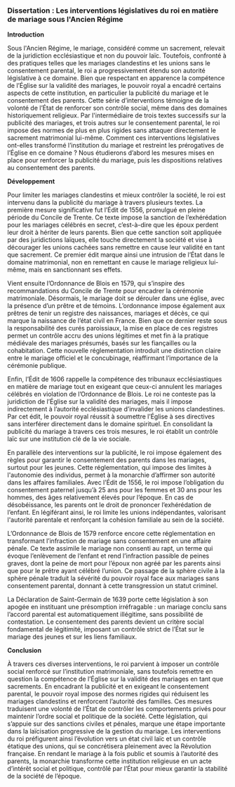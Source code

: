 ### Dissertation : Les interventions législatives du roi en matière de mariage sous l'Ancien Régime

**Introduction**

Sous l'Ancien Régime, le mariage, considéré comme un sacrement, relevait de la juridiction ecclésiastique et non du pouvoir laïc. Toutefois, confronté à des pratiques telles que les mariages clandestins et les unions sans le consentement parental, le roi a progressivement étendu son autorité législative à ce domaine. Bien que respectant en apparence la compétence de l’Église sur la validité des mariages, le pouvoir royal a encadré certains aspects de cette institution, en particulier la publicité du mariage et le consentement des parents. Cette série d’interventions témoigne de la volonté de l’État de renforcer son contrôle social, même dans des domaines historiquement religieux. Par l'intermédiaire de trois textes successifs sur la publicité des mariages, et trois autres sur le consentement parental, le roi impose des normes de plus en plus rigides sans attaquer directement le sacrement matrimonial lui-même. Comment ces interventions législatives ont-elles transformé l’institution du mariage et restreint les prérogatives de l’Église en ce domaine ? Nous étudierons d’abord les mesures mises en place pour renforcer la publicité du mariage, puis les dispositions relatives au consentement des parents.

**Développement**

Pour limiter les mariages clandestins et mieux contrôler la société, le roi est intervenu dans la publicité du mariage à travers plusieurs textes. La première mesure significative fut l’Édit de 1556, promulgué en pleine période du Concile de Trente. Ce texte impose la sanction de l’exhérédation pour les mariages célébrés en secret, c’est-à-dire que les époux perdent leur droit à hériter de leurs parents. Bien que cette sanction soit appliquée par des juridictions laïques, elle touche directement la société et vise à décourager les unions cachées sans remettre en cause leur validité en tant que sacrement. Ce premier édit marque ainsi une intrusion de l’État dans le domaine matrimonial, non en remettant en cause le mariage religieux lui-même, mais en sanctionnant ses effets.

Vient ensuite l’Ordonnance de Blois en 1579, qui s’inspire des recommandations du Concile de Trente pour encadrer la cérémonie matrimoniale. Désormais, le mariage doit se dérouler dans une église, avec la présence d’un prêtre et de témoins. L’ordonnance impose également aux prêtres de tenir un registre des naissances, mariages et décès, ce qui marque la naissance de l’état civil en France. Bien que ce dernier reste sous la responsabilité des curés paroissiaux, la mise en place de ces registres permet un contrôle accru des unions légitimes et met fin à la pratique médiévale des mariages présumés, basés sur les fiançailles ou la cohabitation. Cette nouvelle réglementation introduit une distinction claire entre le mariage officiel et le concubinage, réaffirmant l’importance de la cérémonie publique.

Enfin, l’Édit de 1606 rappelle la compétence des tribunaux ecclésiastiques en matière de mariage tout en exigeant que ceux-ci annulent les mariages célébrés en violation de l’Ordonnance de Blois. Le roi ne conteste pas la juridiction de l’Église sur la validité des mariages, mais il impose indirectement à l’autorité ecclésiastique d’invalider les unions clandestines. Par cet édit, le pouvoir royal réussit à soumettre l’Église à ses directives sans interférer directement dans le domaine spirituel. En consolidant la publicité du mariage à travers ces trois mesures, le roi établit un contrôle laïc sur une institution clé de la vie sociale.

En parallèle des interventions sur la publicité, le roi impose également des règles pour garantir le consentement des parents dans les mariages, surtout pour les jeunes. Cette réglementation, qui impose des limites à l'autonomie des individus, permet à la monarchie d’affirmer son autorité dans les affaires familiales. Avec l’Édit de 1556, le roi impose l’obligation du consentement paternel jusqu’à 25 ans pour les femmes et 30 ans pour les hommes, des âges relativement élevés pour l’époque. En cas de désobéissance, les parents ont le droit de prononcer l’exhérédation de l’enfant. En légiférant ainsi, le roi limite les unions indépendantes, valorisant l'autorité parentale et renforçant la cohésion familiale au sein de la société.

L’Ordonnance de Blois de 1579 renforce encore cette réglementation en transformant l’infraction de mariage sans consentement en une affaire pénale. Ce texte assimile le mariage non consenti au rapt, un terme qui évoque l’enlèvement de l’enfant et rend l’infraction passible de peines graves, dont la peine de mort pour l’époux non agréé par les parents ainsi que pour le prêtre ayant célébré l’union. Ce passage de la sphère civile à la sphère pénale traduit la sévérité du pouvoir royal face aux mariages sans consentement parental, donnant à cette transgression un statut criminel.

La Déclaration de Saint-Germain de 1639 porte cette législation à son apogée en instituant une présomption irréfragable : un mariage conclu sans l’accord parental est automatiquement illégitime, sans possibilité de contestation. Le consentement des parents devient un critère social fondamental de légitimité, imposant un contrôle strict de l’État sur le mariage des jeunes et sur les liens familiaux.

**Conclusion**

À travers ces diverses interventions, le roi parvient à imposer un contrôle social renforcé sur l’institution matrimoniale, sans toutefois remettre en question la compétence de l’Église sur la validité des mariages en tant que sacrements. En encadrant la publicité et en exigeant le consentement parental, le pouvoir royal impose des normes rigides qui réduisent les mariages clandestins et renforcent l’autorité des familles. Ces mesures traduisent une volonté de l’État de contrôler les comportements privés pour maintenir l’ordre social et politique de la société. Cette législation, qui s’appuie sur des sanctions civiles et pénales, marque une étape importante dans la laïcisation progressive de la gestion du mariage. Les interventions du roi préfigurent ainsi l’évolution vers un état civil laïc et un contrôle étatique des unions, qui se concrétisera pleinement avec la Révolution française. En rendant le mariage à la fois public et soumis à l’autorité des parents, la monarchie transforme cette institution religieuse en un acte d’intérêt social et politique, contrôlé par l’État pour mieux garantir la stabilité de la société de l’époque.
